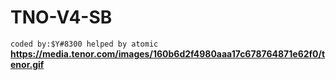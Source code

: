 # TNO-V4-SB
`coded by:$Y#8300 helped by atomic`
**https://media.tenor.com/images/160b6d2f4980aaa17c678764871e62f0/tenor.gif**
